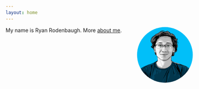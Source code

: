 ```yaml
---
layout: home
---
```

<img src="/assets/2023pfp.png" alt="Ryan Rodenbaugh" style="width: 150px; border-radius: 50%; float: right; margin-left: 20px;">

My name is Ryan Rodenbaugh. More [about me](/about/).
